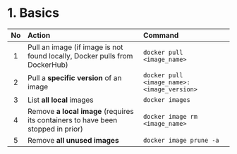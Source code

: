 # 1. Basics

| No | Action | Command |
|:----:|:----|:----|
| 1  | Pull an image (if image is not found locally, Docker pulls from DockerHub) | `docker pull <image_name>` |
| 2  | Pull a **specific version** of an image | `docker pull <image_name>:<image_version>` |
| 3  | List **all local** images | `docker images` |
| 4  | Remove **a local image** (requires its containers to have been stopped in prior) | `docker image rm <image_name>` |
| 5  | Remove **all unused images** | `docker image prune -a` |
